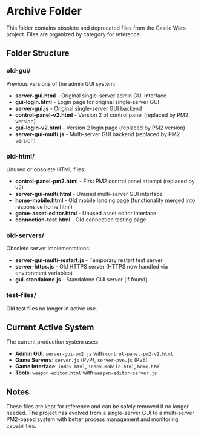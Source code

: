 # Archive Folder

This folder contains obsolete and deprecated files from the Castle Wars project. Files are organized by category for reference.

## Folder Structure

### old-gui/
Previous versions of the admin GUI system:
- **server-gui.html** - Original single-server admin GUI interface
- **gui-login.html** - Login page for original single-server GUI
- **server-gui.js** - Original single-server GUI backend
- **control-panel-v2.html** - Version 2 of control panel (replaced by PM2 version)
- **gui-login-v2.html** - Version 2 login page (replaced by PM2 version)
- **server-gui-multi.js** - Multi-server GUI backend (replaced by PM2 version)

### old-html/
Unused or obsolete HTML files:
- **control-panel-pm2.html** - First PM2 control panel attempt (replaced by v2)
- **server-gui-multi.html** - Unused multi-server GUI interface
- **home-mobile.html** - Old mobile landing page (functionality merged into responsive home.html)
- **game-asset-editor.html** - Unused asset editor interface
- **connection-test.html** - Old connection testing page

### old-servers/
Obsolete server implementations:
- **server-gui-multi-restart.js** - Temporary restart test server
- **server-https.js** - Old HTTPS server (HTTPS now handled via environment variables)
- **gui-standalone.js** - Standalone GUI server (if found)

### test-files/
Old test files no longer in active use.

## Current Active System

The current production system uses:
- **Admin GUI**: `server-gui-pm2.js` with `control-panel-pm2-v2.html`
- **Game Servers**: `server.js` (PvP), `server-pve.js` (PvE)
- **Game Interface**: `index.html`, `index-mobile.html`, `home.html`
- **Tools**: `weapon-editor.html` with `weapon-editor-server.js`

## Notes

These files are kept for reference and can be safely removed if no longer needed. The project has evolved from a single-server GUI to a multi-server PM2-based system with better process management and monitoring capabilities.